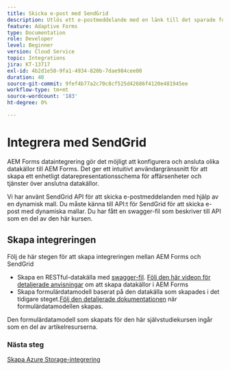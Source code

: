 ```yaml
---
title: Skicka e-post med SendGrid
description: Utlös ett e-postmeddelande med en länk till det sparade formuläret
feature: Adaptive Forms
type: Documentation
role: Developer
level: Beginner
version: Cloud Service
topic: Integrations
jira: KT-13717
exl-id: 4b2d1e50-9fa1-4934-820b-7dae984cee00
duration: 40
source-git-commit: 9fef4b77a2c70c8cf525d42686f4120e481945ee
workflow-type: tm+mt
source-wordcount: '183'
ht-degree: 0%

---
```


# Integrera med SendGrid

AEM Forms dataintegrering gör det möjligt att konfigurera och ansluta olika datakällor till AEM Forms. Det ger ett intuitivt användargränssnitt för att skapa ett enhetligt datarepresentationsschema för affärsenheter och tjänster över anslutna datakällor.

Vi har använt SendGrid API för att skicka e-postmeddelanden med hjälp av en dynamisk mall. Du måste känna till API:t för SendGrid för att skicka e-post med dynamiska mallar. Du har fått en swagger-fil som beskriver till API som en del av den här kursen.

## Skapa integreringen

Följ de här stegen för att skapa integreringen mellan AEM Forms och SendGrid

* Skapa en RESTful-datakälla med [swagger-fil](./assets/SendGridWithDynamicTemplate.yaml). [Följ den här videon för detaljerade anvisningar](https://experienceleague.adobe.com/docs/experience-manager-learn/forms/ic-web-channel-tutorial/parttwo.html) om att skapa datakällor i AEM Forms
* Skapa formulärdatamodell baserat på den datakälla som skapades i det tidigare steget.[Följ den detaljerade dokumentationen](https://experienceleague.adobe.com/docs/experience-manager-cloud-service/content/forms/integrate/use-form-data-model/create-form-data-models.html) när formulärdatamodellen skapas.

Den formulärdatamodell som skapats för den här självstudiekursen ingår som en del av artikelresurserna.

### Nästa steg

[Skapa Azure Storage-integrering](./create-fdm.md)
